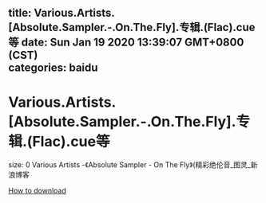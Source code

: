 
title: Various.Artists.[Absolute.Sampler.-.On.The.Fly].专辑.(Flac).cue等
date: Sun Jan 19 2020 13:39:07 GMT+0800 (CST)    
categories: baidu
---

# Various.Artists.[Absolute.Sampler.-.On.The.Fly].专辑.(Flac).cue等
size: 0
 Various Artists -《Absolute Sampler - On The Fly》(精彩绝伦音_图灵_新浪博客
 

[How to download](https://bpcam.bemobtrk.com/go/2ceec3aa-1ca2-46d6-b9ff-aaa5c184517c?jno=3331)